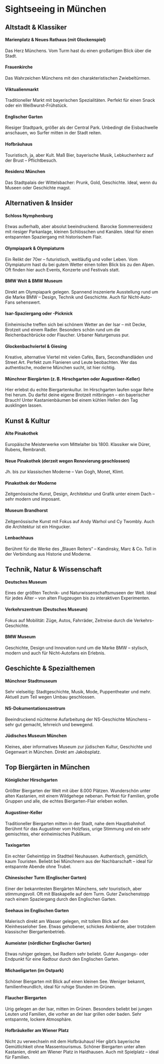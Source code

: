 # Sightseeing in München

## Altstadt & Klassiker
#### Marienplatz & Neues Rathaus (mit Glockenspiel)
Das Herz Münchens. Vom Turm hast du einen großartigen Blick über die Stadt.

#### Frauenkirche
Das Wahrzeichen Münchens mit den charakteristischen Zwiebeltürmen.

#### Viktualienmarkt
Traditioneller Markt mit bayerischen Spezialitäten. Perfekt für einen Snack oder ein Weißwurst-Frühstück.

#### Englischer Garten
Riesiger Stadtpark, größer als der Central Park. Unbedingt die Eisbachwelle anschauen, wo Surfer mitten in der Stadt reiten.

#### Hofbräuhaus
Touristisch, ja, aber Kult. Maß Bier, bayerische Musik, Lebkuchenherz auf der Brust – Pflichtbesuch.

#### Residenz München
Das Stadtpalais der Wittelsbacher: Prunk, Gold, Geschichte. Ideal, wenn du Museen oder Geschichte magst.

## Alternativen & Insider

#### Schloss Nymphenburg
Etwas außerhalb, aber absolut beeindruckend. Barocke Sommerresidenz mit riesiger Parkanlage, kleinen Schlösschen und Kanälen. Ideal für einen entspannten Spaziergang mit historischem Flair.

#### Olympiapark & Olympiaturm
Ein Relikt der 70er – futuristisch, weitläufig und voller Leben. Vom Olympiaturm hast du bei gutem Wetter einen tollen Blick bis zu den Alpen. Oft finden hier auch Events, Konzerte und Festivals statt.

#### BMW Welt & BMW Museum
Direkt am Olympiapark gelegen. Spannend inszenierte Ausstellung rund um die Marke BMW – Design, Technik und Geschichte. Auch für Nicht-Auto-Fans sehenswert.

#### Isar-Spaziergang oder -Picknick
Einheimische treffen sich bei schönem Wetter an der Isar – mit Decke, Brotzeit und einem Radler. Besonders schön rund um die Reichenbachbrücke oder Flaucher. Urbaner Naturgenuss pur.

#### Glockenbachviertel & Giesing
Kreative, alternative Viertel mit vielen Cafés, Bars, Secondhandläden und Street Art. Perfekt zum Flanieren und Leute beobachten. Wer das authentische, moderne München sucht, ist hier richtig.

#### Münchner Biergärten (z. B. Hirschgarten oder Augustiner-Keller)
Hier erlebst du echte Biergartenkultur. Im Hirschgarten laufen sogar Rehe frei herum. Du darfst deine eigene Brotzeit mitbringen – ein bayerischer Brauch! Unter Kastanienbäumen bei einem kühlen Hellen den Tag ausklingen lassen.


## Kunst & Kultur
#### Alte Pinakothek
Europäische Meisterwerke vom Mittelalter bis 1800. Klassiker wie Dürer, Rubens, Rembrandt.

#### Neue Pinakothek (derzeit wegen Renovierung geschlossen)
Jh. bis zur klassischen Moderne – Van Gogh, Monet, Klimt.

#### Pinakothek der Moderne
Zeitgenössische Kunst, Design, Architektur und Grafik unter einem Dach – sehr modern und imposant.

#### Museum Brandhorst
Zeitgenössische Kunst mit Fokus auf Andy Warhol und Cy Twombly. Auch die Architektur ist ein Hingucker.

#### Lenbachhaus
Berühmt für die Werke des „Blauen Reiters“ – Kandinsky, Marc & Co. Toll in der Verbindung aus Historie und Moderne.


## Technik, Natur & Wissenschaft
#### Deutsches Museum
Eines der größten Technik- und Naturwissenschaftsmuseen der Welt. Ideal für jedes Alter – von alten Flugzeugen bis zu interaktiven Experimenten.


#### Verkehrszentrum (Deutsches Museum)
Fokus auf Mobilität: Züge, Autos, Fahrräder, Zeitreise durch die Verkehrs-Geschichte.

#### BMW Museum
Geschichte, Design und Innovation rund um die Marke BMW – stylisch, modern und auch für Nicht-Autofans ein Erlebnis.

## Geschichte & Spezialthemen
#### Münchner Stadtmuseum
Sehr vielseitig: Stadtgeschichte, Musik, Mode, Puppentheater und mehr. Aktuell zum Teil wegen Umbau geschlossen.

#### NS-Dokumentationszentrum
Beeindruckend nüchterne Aufarbeitung der NS-Geschichte Münchens – sehr gut gemacht, lehrreich und bewegend.

#### Jüdisches Museum München
Kleines, aber informatives Museum zur jüdischen Kultur, Geschichte und Gegenwart in München. Direkt am Jakobsplatz.

## Top Biergärten in München
#### Königlicher Hirschgarten
Größter Biergarten der Welt mit über 8.000 Plätzen. Wunderschön unter alten Kastanien, mit einem Wildgehege nebenan. Perfekt für Familien, große Gruppen und alle, die echtes Biergarten-Flair erleben wollen.

#### Augustiner-Keller
Traditioneller Biergarten mitten in der Stadt, nahe dem Hauptbahnhof. Berühmt für das Augustiner vom Holzfass, urige Stimmung und ein sehr gemischtes, eher einheimisches Publikum.

#### Taxisgarten
Ein echter Geheimtipp im Stadtteil Neuhausen. Authentisch, gemütlich, kaum Touristen. Beliebt bei Münchnern aus der Nachbarschaft – ideal für entspannte Abende ohne Trubel.

#### Chinesischer Turm (Englischer Garten)
Einer der bekanntesten Biergärten Münchens, sehr touristisch, aber stimmungsvoll. Oft mit Blaskapelle auf dem Turm. Guter Zwischenstopp nach einem Spaziergang durch den Englischen Garten.

#### Seehaus im Englischen Garten
Malerisch direkt am Wasser gelegen, mit tollem Blick auf den Kleinhesseloher See. Etwas gehobener, schickes Ambiente, aber trotzdem klassischer Biergartenbetrieb.

#### Aumeister (nördlicher Englischer Garten)
Etwas ruhiger gelegen, bei Radlern sehr beliebt. Guter Ausgangs- oder Endpunkt für eine Radtour durch den Englischen Garten.

#### Michaeligarten (im Ostpark)
Schöner Biergarten mit Blick auf einen kleinen See. Weniger bekannt, familienfreundlich, ideal für ruhige Stunden im Grünen.

#### Flaucher Biergarten
Urig gelegen an der Isar, mitten im Grünen. Besonders beliebt bei jungen Leuten und Familien, die vorher an der Isar grillen oder baden. Sehr entspannte, lockere Atmosphäre.

#### Hofbräukeller am Wiener Platz
Nicht zu verwechseln mit dem Hofbräuhaus! Hier gibt’s bayerische Gemütlichkeit ohne Massentourismus. Schöner Biergarten unter alten Kastanien, direkt am Wiener Platz in Haidhausen. Auch mit Spielplatz – ideal für Familien.
